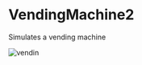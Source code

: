 # VendingMachine2
Simulates a vending machine

![vendin](https://cloud.githubusercontent.com/assets/19290187/15728170/e42abe54-2828-11e6-93f9-c516f9001fea.PNG)
